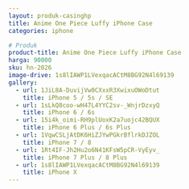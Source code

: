 ```yaml
---
layout: produk-casinghp
title: Anime One Piece Luffy iPhone Case
categories: iphone

# Produk
product-title: Anime One Piece Luffy iPhone Case
harga: 90000
sku: hn-2026
image-drive: 1s8lIAWP1LVexqacACtM8BG92N4l69139
gallery:
  - url: 1JiL8A-DuvijVw0CXxxR3XwixuOWoDtut
    title: iPhone 5 / 5s / SE
  - url: 1sLkQ8coo-wH47L4YYC2sv-_WnjrDzxyQ
    title: iPhone 6 / 6s
  - url: 15i4k_oimi-RH9plUoxK2a7uojc42BQUX
    title: iPhone 6 Plus / 6s Plus
  - url: 1VqwCSLjAtDK6HiZJYwPGkrBflrkDJZOL
    title: iPhone 7 / 8
  - url: 1Rt4IF-Jh2Hu2o6N41KFsW5pCR-VyEyv_
    title: iPhone 7 Plus / 8 Plus
  - url: 1s8lIAWP1LVexqacACtM8BG92N4l69139
    title: iPhone X
---
```

